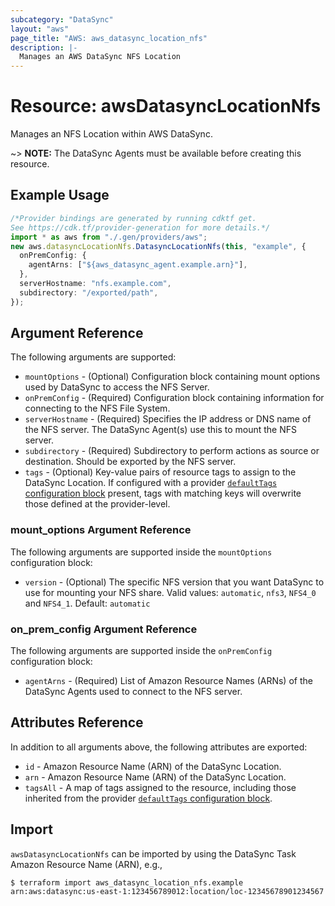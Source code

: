```yaml
---
subcategory: "DataSync"
layout: "aws"
page_title: "AWS: aws_datasync_location_nfs"
description: |-
  Manages an AWS DataSync NFS Location
---
```


# Resource: awsDatasyncLocationNfs

Manages an NFS Location within AWS DataSync.

\~> **NOTE:** The DataSync Agents must be available before creating this resource.

## Example Usage

```typescript
/*Provider bindings are generated by running cdktf get.
See https://cdk.tf/provider-generation for more details.*/
import * as aws from "./.gen/providers/aws";
new aws.datasyncLocationNfs.DatasyncLocationNfs(this, "example", {
  onPremConfig: {
    agentArns: ["${aws_datasync_agent.example.arn}"],
  },
  serverHostname: "nfs.example.com",
  subdirectory: "/exported/path",
});

```

## Argument Reference

The following arguments are supported:

* `mountOptions` - (Optional) Configuration block containing mount options used by DataSync to access the NFS Server.
* `onPremConfig` - (Required) Configuration block containing information for connecting to the NFS File System.
* `serverHostname` - (Required) Specifies the IP address or DNS name of the NFS server. The DataSync Agent(s) use this to mount the NFS server.
* `subdirectory` - (Required) Subdirectory to perform actions as source or destination. Should be exported by the NFS server.
* `tags` - (Optional) Key-value pairs of resource tags to assign to the DataSync Location. If configured with a provider [`defaultTags` configuration block](https://registry.terraform.io/providers/hashicorp/aws/latest/docs#default_tags-configuration-block) present, tags with matching keys will overwrite those defined at the provider-level.

### mount\_options Argument Reference

The following arguments are supported inside the `mountOptions` configuration block:

* `version` - (Optional) The specific NFS version that you want DataSync to use for mounting your NFS share. Valid values: `automatic`, `nfs3`, `NFS4_0` and `NFS4_1`. Default: `automatic`

### on\_prem\_config Argument Reference

The following arguments are supported inside the `onPremConfig` configuration block:

* `agentArns` - (Required) List of Amazon Resource Names (ARNs) of the DataSync Agents used to connect to the NFS server.

## Attributes Reference

In addition to all arguments above, the following attributes are exported:

* `id` - Amazon Resource Name (ARN) of the DataSync Location.
* `arn` - Amazon Resource Name (ARN) of the DataSync Location.
* `tagsAll` - A map of tags assigned to the resource, including those inherited from the provider [`defaultTags` configuration block](https://registry.terraform.io/providers/hashicorp/aws/latest/docs#default_tags-configuration-block).

## Import

`awsDatasyncLocationNfs` can be imported by using the DataSync Task Amazon Resource Name (ARN), e.g.,

```console
$ terraform import aws_datasync_location_nfs.example arn:aws:datasync:us-east-1:123456789012:location/loc-12345678901234567
```
